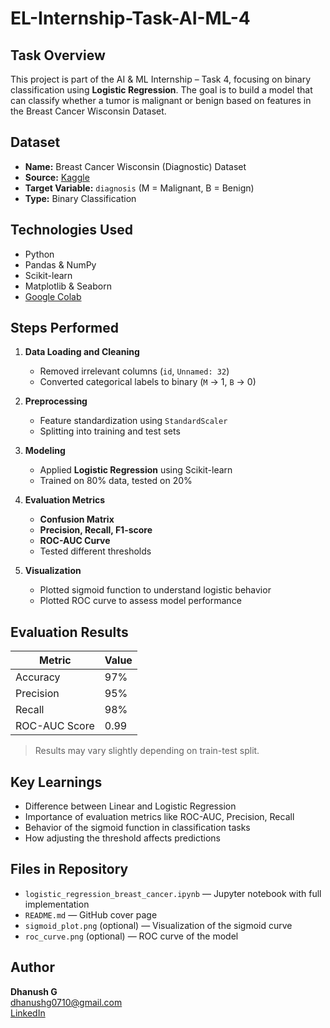 # EL-Internship-Task-AI-ML-4

## Task Overview
This project is part of the AI & ML Internship – Task 4, focusing on binary classification using **Logistic Regression**. The goal is to build a model that can classify whether a tumor is malignant or benign based on features in the Breast Cancer Wisconsin Dataset.

## Dataset
- **Name:** Breast Cancer Wisconsin (Diagnostic) Dataset  
- **Source:** [Kaggle ](https://www.kaggle.com/datasets/uciml/breast-cancer-wisconsin-data)
- **Target Variable:** `diagnosis` (M = Malignant, B = Benign)
- **Type:** Binary Classification

## Technologies Used
- Python 
- Pandas & NumPy 
- Scikit-learn 
- Matplotlib & Seaborn
- [Google Colab](https://colab.research.google.com/drive/1OpnK4ShpBdDGz36CbW2sza4-wMmmVonN?usp=sharing)

## Steps Performed

1. **Data Loading and Cleaning**
   - Removed irrelevant columns (`id`, `Unnamed: 32`)
   - Converted categorical labels to binary (`M` → 1, `B` → 0)

2. **Preprocessing**
   - Feature standardization using `StandardScaler`
   - Splitting into training and test sets

3. **Modeling**
   - Applied **Logistic Regression** using Scikit-learn
   - Trained on 80% data, tested on 20%

4. **Evaluation Metrics**
   - **Confusion Matrix**
   - **Precision, Recall, F1-score**
   - **ROC-AUC Curve**
   - Tested different thresholds

5. **Visualization**
   - Plotted sigmoid function to understand logistic behavior
   - Plotted ROC curve to assess model performance

## Evaluation Results

| Metric        | Value   |
|---------------|---------|
| Accuracy      | 97%     |
| Precision     | 95%     |
| Recall        | 98%     |
| ROC-AUC Score | 0.99    |

> Results may vary slightly depending on train-test split.

## Key Learnings
- Difference between Linear and Logistic Regression
- Importance of evaluation metrics like ROC-AUC, Precision, Recall
- Behavior of the sigmoid function in classification tasks
- How adjusting the threshold affects predictions

## Files in Repository
- `logistic_regression_breast_cancer.ipynb` — Jupyter notebook with full implementation
- `README.md` — GitHub cover page
- `sigmoid_plot.png` (optional) — Visualization of the sigmoid curve
- `roc_curve.png` (optional) — ROC curve of the model

## Author
**Dhanush G**  
dhanushg0710@gmail.com  
[LinkedIn](https://www.linkedin.com/in/dhanush-g-805492345)  
